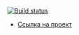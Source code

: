 [![Build status](https://ci.appveyor.com/api/projects/status/70i81xfpshvbwh4g?svg=true)](https://ci.appveyor.com/project/teejay74/http-frontend)
+ [Ссылка на проект](https://teejay74.github.io/http-frontend/)